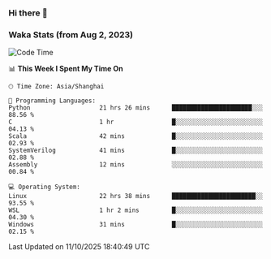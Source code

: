 ### Hi there 👋

### Waka Stats (from Aug 2, 2023)

<!--START_SECTION:waka-->
![Code Time](http://img.shields.io/badge/Code%20Time-1%2C123%20hrs%2032%20mins-blue)

📊 **This Week I Spent My Time On** 

```text
🕑︎ Time Zone: Asia/Shanghai

💬 Programming Languages: 
Python                   21 hrs 26 mins      ██████████████████████░░░   88.56 % 
C                        1 hr                █░░░░░░░░░░░░░░░░░░░░░░░░   04.13 % 
Scala                    42 mins             █░░░░░░░░░░░░░░░░░░░░░░░░   02.93 % 
SystemVerilog            41 mins             █░░░░░░░░░░░░░░░░░░░░░░░░   02.88 % 
Assembly                 12 mins             ░░░░░░░░░░░░░░░░░░░░░░░░░   00.84 % 

💻 Operating System: 
Linux                    22 hrs 38 mins      ███████████████████████░░   93.55 % 
WSL                      1 hr 2 mins         █░░░░░░░░░░░░░░░░░░░░░░░░   04.30 % 
Windows                  31 mins             █░░░░░░░░░░░░░░░░░░░░░░░░   02.15 % 
```


 Last Updated on 11/10/2025 18:40:49 UTC
<!--END_SECTION:waka-->
